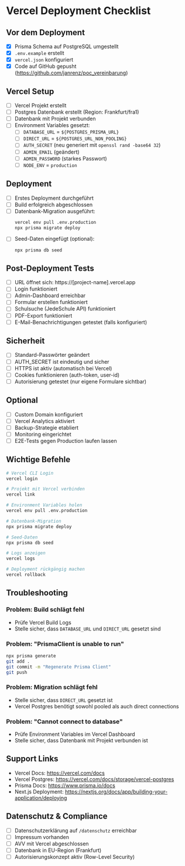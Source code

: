 # Vercel Deployment Checklist

## Vor dem Deployment

- [x] Prisma Schema auf PostgreSQL umgestellt
- [x] `.env.example` erstellt
- [x] `vercel.json` konfiguriert
- [x] Code auf GitHub gepusht (https://github.com/janrenz/poc_vereinbarung)

## Vercel Setup

- [ ] Vercel Projekt erstellt
- [ ] Postgres Datenbank erstellt (Region: Frankfurt/fra1)
- [ ] Datenbank mit Projekt verbunden
- [ ] Environment Variables gesetzt:
  - [ ] `DATABASE_URL` = `${POSTGRES_PRISMA_URL}`
  - [ ] `DIRECT_URL` = `${POSTGRES_URL_NON_POOLING}`
  - [ ] `AUTH_SECRET` (neu generiert mit `openssl rand -base64 32`)
  - [ ] `ADMIN_EMAIL` (geändert)
  - [ ] `ADMIN_PASSWORD` (starkes Passwort)
  - [ ] `NODE_ENV` = `production`

## Deployment

- [ ] Erstes Deployment durchgeführt
- [ ] Build erfolgreich abgeschlossen
- [ ] Datenbank-Migration ausgeführt:
  ```bash
  vercel env pull .env.production
  npx prisma migrate deploy
  ```
- [ ] Seed-Daten eingefügt (optional):
  ```bash
  npx prisma db seed
  ```

## Post-Deployment Tests

- [ ] URL öffnet sich: https://[project-name].vercel.app
- [ ] Login funktioniert
- [ ] Admin-Dashboard erreichbar
- [ ] Formular erstellen funktioniert
- [ ] Schulsuche (JedeSchule API) funktioniert
- [ ] PDF-Export funktioniert
- [ ] E-Mail-Benachrichtigungen getestet (falls konfiguriert)

## Sicherheit

- [ ] Standard-Passwörter geändert
- [ ] AUTH_SECRET ist eindeutig und sicher
- [ ] HTTPS ist aktiv (automatisch bei Vercel)
- [ ] Cookies funktionieren (auth-token, user-id)
- [ ] Autorisierung getestet (nur eigene Formulare sichtbar)

## Optional

- [ ] Custom Domain konfiguriert
- [ ] Vercel Analytics aktiviert
- [ ] Backup-Strategie etabliert
- [ ] Monitoring eingerichtet
- [ ] E2E-Tests gegen Production laufen lassen

## Wichtige Befehle

```bash
# Vercel CLI Login
vercel login

# Projekt mit Vercel verbinden
vercel link

# Environment Variables holen
vercel env pull .env.production

# Datenbank-Migration
npx prisma migrate deploy

# Seed-Daten
npx prisma db seed

# Logs anzeigen
vercel logs

# Deployment rückgängig machen
vercel rollback
```

## Troubleshooting

### Problem: Build schlägt fehl
- Prüfe Vercel Build Logs
- Stelle sicher, dass `DATABASE_URL` und `DIRECT_URL` gesetzt sind

### Problem: "PrismaClient is unable to run"
```bash
npx prisma generate
git add .
git commit -m "Regenerate Prisma Client"
git push
```

### Problem: Migration schlägt fehl
- Stelle sicher, dass `DIRECT_URL` gesetzt ist
- Vercel Postgres benötigt sowohl pooled als auch direct connections

### Problem: "Cannot connect to database"
- Prüfe Environment Variables im Vercel Dashboard
- Stelle sicher, dass Datenbank mit Projekt verbunden ist

## Support Links

- Vercel Docs: https://vercel.com/docs
- Vercel Postgres: https://vercel.com/docs/storage/vercel-postgres
- Prisma Docs: https://www.prisma.io/docs
- Next.js Deployment: https://nextjs.org/docs/app/building-your-application/deploying

## Datenschutz & Compliance

- [ ] Datenschutzerklärung auf `/datenschutz` erreichbar
- [ ] Impressum vorhanden
- [ ] AVV mit Vercel abgeschlossen
- [ ] Datenbank in EU-Region (Frankfurt)
- [ ] Autorisierungskonzept aktiv (Row-Level Security)
